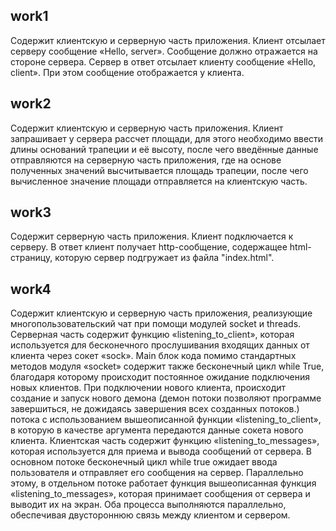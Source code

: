 ## work1
Cодержит клиентскую и серверную часть приложения. Клиент отсылает серверу сообщение «Hello, server». Сообщение должно отражается на стороне сервера. Сервер в ответ отсылает клиенту сообщение «Hello, client». При этом сообщение отображается у клиента.

## work2
Cодержит клиентскую и серверную часть приложения. Клиент запрашивает у сервера рассчет площади, для этого необходимо ввести длины оснований трапеции и её высоту, после чего введённые данные отправляются на серверную часть приложения, где на основе полученных значений высчитывается площадь трапеции, после чего вычисленное значение площади отправляется на клиентскую часть.

## work3
Cодержит серверную часть приложения. Клиент подключается к серверу. В ответ клиент получает http-сообщение, содержащее html-страницу, которую сервер подгружает из файла "index.html".

## work4
Cодержит клиентскую и серверную часть приложения, реализующие многопользовательский чат при помощи модулей socket и threads.
Серверная часть содержит функцию «listening_to_client», которая используется для бесконечного прослушивания входящих данных от клиента через сокет «sock». Main блок кода помимо стандартных методов модуля «socket» содержит также бесконечный цикл while True, благодаря которому происходит постоянное ожидание подключения новых клиентов. При подключении нового клиента, происходит создание и запуск нового демона (демон потоки позволяют программе завершиться, не дожидаясь завершения всех созданных потоков.)  потока с использованием вышеописанной функции «listening_to_client», в которую в качестве аргумента передаются данные сокета нового клиента.
Клиентская часть содержит функцию «listening_to_messages», которая используется для приема и вывода сообщений от сервера. В основном потоке бесконечный цикл while true ожидает ввода пользователя и отправляет его сообщения на сервер. Параллельно этому, в отдельном потоке работает функция вышеописанная функция «listening_to_messages», которая принимает сообщения от сервера и выводит их на экран. Оба процесса выполняются параллельно, обеспечивая двустороннюю связь между клиентом и сервером.